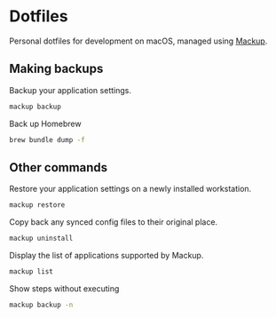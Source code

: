 # Dotfiles

Personal dotfiles for development on macOS, managed using [Mackup](https://github.com/lra/mackup).

## Making backups

Backup your application settings.

```bash
mackup backup
```

Back up Homebrew

```bash
brew bundle dump -f
```

## Other commands

Restore your application settings on a newly installed workstation.

```bash
mackup restore
```

Copy back any synced config files to their original place.

```bash
mackup uninstall
```

Display the list of applications supported by Mackup.

```bash
mackup list
```

Show steps without executing
```bash
mackup backup -n
```
